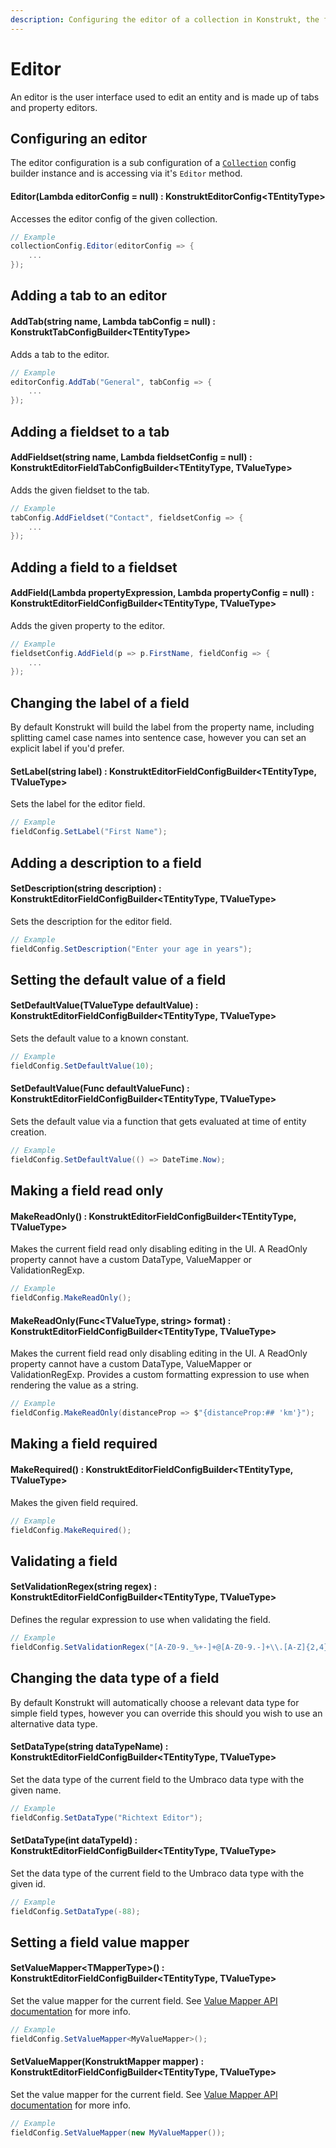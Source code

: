 ```yaml
---
description: Configuring the editor of a collection in Konstrukt, the fluent administration panel builder for Umbraco.
---
```


# Editor

An editor is the user interface used to edit an entity and is made up of tabs and property editors.

## Configuring an editor

The editor configuration is a sub configuration of a [`Collection`](collections.md) config builder instance and is accessing via it's `Editor` method.

#### **Editor(Lambda editorConfig = null) : KonstruktEditorConfig&lt;TEntityType&gt;**

Accesses the editor config of the given collection.

````csharp
// Example
collectionConfig.Editor(editorConfig => {
    ...
});
````

## Adding a tab to an editor

#### **AddTab(string name, Lambda tabConfig = null) : KonstruktTabConfigBuilder&lt;TEntityType&gt;**

Adds a tab to the editor.

````csharp
// Example
editorConfig.AddTab("General", tabConfig => {
    ...
});
````

## Adding a fieldset to a tab

#### **AddFieldset(string name, Lambda fieldsetConfig = null) : KonstruktEditorFieldTabConfigBuilder&lt;TEntityType, TValueType&gt;**

Adds the given fieldset to the tab.

````csharp
// Example
tabConfig.AddFieldset("Contact", fieldsetConfig => {
    ...
});
````

## Adding a field to a fieldset

#### **AddField(Lambda propertyExpression, Lambda propertyConfig = null) : KonstruktEditorFieldConfigBuilder&lt;TEntityType, TValueType&gt;**

Adds the given property to the editor.

````csharp
// Example
fieldsetConfig.AddField(p => p.FirstName, fieldConfig => {
    ...
});
````

## Changing the label of a field

By default Konstrukt will build the label from the property name, including splitting camel case names into sentence case, however you can set an explicit label if you'd prefer.

#### **SetLabel(string label) : KonstruktEditorFieldConfigBuilder&lt;TEntityType, TValueType&gt;**

Sets the label for the editor field.

````csharp
// Example
fieldConfig.SetLabel("First Name");
````

## Adding a description to a field

#### **SetDescription(string description) : KonstruktEditorFieldConfigBuilder&lt;TEntityType, TValueType&gt;**

Sets the description for the editor field.

````csharp
// Example
fieldConfig.SetDescription("Enter your age in years");
````

## Setting the default value of a field

#### **SetDefaultValue(TValueType defaultValue) : KonstruktEditorFieldConfigBuilder&lt;TEntityType, TValueType&gt;**

Sets the default value to a known constant.

````csharp
// Example
fieldConfig.SetDefaultValue(10);
````

#### **SetDefaultValue(Func<TValueType> defaultValueFunc) : KonstruktEditorFieldConfigBuilder&lt;TEntityType, TValueType&gt;**

Sets the default value via a function that gets evaluated at time of entity creation.

````csharp
// Example
fieldConfig.SetDefaultValue(() => DateTime.Now);
````

## Making a field read only

#### **MakeReadOnly() : KonstruktEditorFieldConfigBuilder&lt;TEntityType, TValueType&gt;**

Makes the current field read only disabling editing in the UI. A ReadOnly property cannot have a custom DataType, ValueMapper or ValidationRegExp.

````csharp
// Example
fieldConfig.MakeReadOnly();
````

#### **MakeReadOnly(Func&lt;TValueType, string&gt; format) : KonstruktEditorFieldConfigBuilder&lt;TEntityType, TValueType&gt;**

Makes the current field read only disabling editing in the UI. A ReadOnly property cannot have a custom DataType, ValueMapper or ValidationRegExp. Provides a custom formatting expression to use when rendering the value as a string.

````csharp
// Example
fieldConfig.MakeReadOnly(distanceProp => $"{distanceProp:## 'km'}");
````

## Making a field required

#### **MakeRequired() : KonstruktEditorFieldConfigBuilder&lt;TEntityType, TValueType&gt;**

Makes the given field required.

````csharp
// Example
fieldConfig.MakeRequired();
````

## Validating a field

#### **SetValidationRegex(string regex) : KonstruktEditorFieldConfigBuilder&lt;TEntityType, TValueType&gt;**

Defines the regular expression to use when validating the field.

````csharp
// Example
fieldConfig.SetValidationRegex("[A-Z0-9._%+-]+@[A-Z0-9.-]+\\.[A-Z]{2,4}");
````

## Changing the data type of a field

By default Konstrukt will automatically choose a relevant data type for simple field types, however you can override this should you wish to use an alternative data type.

#### **SetDataType(string dataTypeName) : KonstruktEditorFieldConfigBuilder&lt;TEntityType, TValueType&gt;**

Set the data type of the current field to the Umbraco data type with the given name.

````csharp
// Example
fieldConfig.SetDataType("Richtext Editor");
````

#### **SetDataType(int dataTypeId) : KonstruktEditorFieldConfigBuilder&lt;TEntityType, TValueType&gt;**

Set the data type of the current field to the Umbraco data type with the given id.

````csharp
// Example
fieldConfig.SetDataType(-88);
````

## Setting a field value mapper

#### **SetValueMapper&lt;TMapperType&gt;() : KonstruktEditorFieldConfigBuilder&lt;TEntityType, TValueType&gt;**

Set the value mapper for the current field. See [Value Mapper API documentation](value-mappers.md) for more info.

````csharp
// Example
fieldConfig.SetValueMapper<MyValueMapper>();
````

#### **SetValueMapper(KonstruktMapper mapper) : KonstruktEditorFieldConfigBuilder&lt;TEntityType, TValueType&gt;**

Set the value mapper for the current field. See [Value Mapper API documentation](value-mappers.md) for more info.

````csharp
// Example
fieldConfig.SetValueMapper(new MyValueMapper());
````